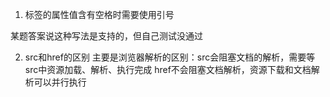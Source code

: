 <!--
 * @Author: your name
 * @Date: 2022-02-28 20:34:27
 * @LastEditTime: 2022-04-06 16:29:07
 * @LastEditors: Please set LastEditors
 * @Description: 打开koroFileHeader查看配置 进行设置: https://github.com/OBKoro1/koro1FileHeader/wiki/%E9%85%8D%E7%BD%AE
 * @FilePath: /fe_interview/html/h5.md
-->
1. 标签的属性值含有空格时需要使用引号
<p class="a b"></p>
<inputtype="text" readonly> 某题答案说这种写法是支持的，但自己测试没通过

2. src和href的区别
主要是浏览器解析的区别：src会阻塞文档的解析，需要等src中资源加载、解析、执行完成
href不会阻塞文档解析，资源下载和文档解析可以并行执行